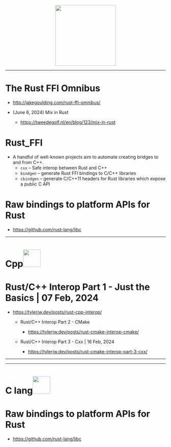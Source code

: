 <p align="center">
  <img width="190px" src="https://github.com/YoungHaKim7/Cpp_Training/assets/67513038/795e8056-a825-493b-abc7-03c0670e041c" />
</p>

<hr>

# The Rust FFI Omnibus
- http://jakegoulding.com/rust-ffi-omnibus/

- (June 6, 2024) Mix in Rust
  - https://tweedegolf.nl/en/blog/123/mix-in-rust

# Rust_FFI

- A handful of well-known projects aim to automate creating bridges to and from C++.
  - ```cxx``` – Safe interop between Rust and C++
  - ```bindgen``` – generate Rust FFI bindings to C/C++ libraries
  - ```cbindgen``` – generate C/C++11 headers for Rust libraries which expose a public C API



# Raw bindings to platform APIs for Rust
- https://github.com/rust-lang/libc

<hr>

# Cpp<img width=55px src="https://github.com/YoungHaKim7/Cpp_Training/assets/67513038/02580529-b8e2-4aa9-b80e-dd1f56a08491" />

# Rust/C++ Interop Part 1 - Just the Basics | 07 Feb, 2024
- https://tylerjw.dev/posts/rust-cpp-interop/
  - Rust/C++ Interop Part 2 - CMake
    - https://tylerjw.dev/posts/rust-cmake-interop-cmake/

  - Rust/C++ Interop Part 3 - Cxx | 16 Feb, 2024
    - https://tylerjw.dev/posts/rust-cmake-interop-part-3-cxx/


<hr>

<hr>

# C lang<img width=55px src="https://github.com/YoungHaKim7/Cpp_Training/assets/67513038/1ff1c447-9b46-4775-85e2-66818ff2c318" />
# Raw bindings to platform APIs for Rust
- https://github.com/rust-lang/libc
